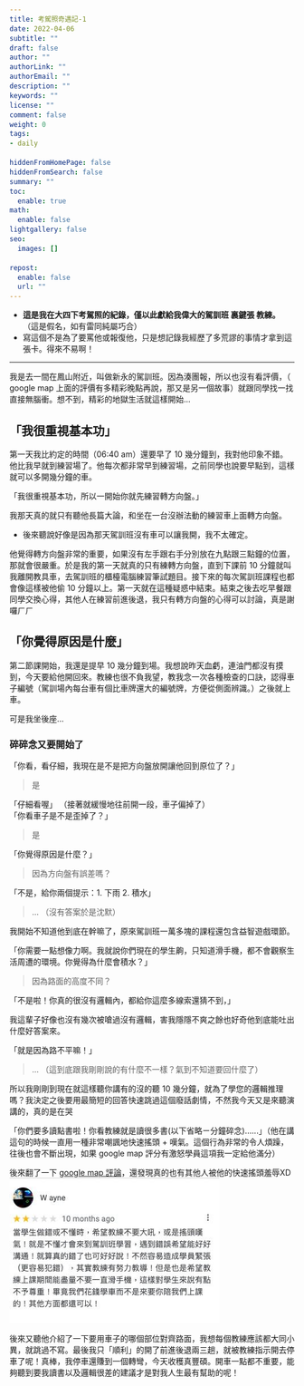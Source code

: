 ```yaml
---
title: 考駕照奇遇記-1
date: 2022-04-06
subtitle: ""
draft: false
author: ""
authorLink: ""
authorEmail: ""
description: ""
keywords: ""
license: ""
comment: false
weight: 0
tags:
- daily

hiddenFromHomePage: false
hiddenFromSearch: false
summary: ""
toc:
  enable: true
math:
  enable: false
lightgallery: false
seo:
  images: []

repost:
  enable: false
  url: ""
---
```


- __這是我在大四下考駕照的紀錄，僅以此獻給我偉大的駕訓班 裏鍵張 教練。__ （這是假名，如有雷同純屬巧合）
- 寫這個不是為了要罵他或報復他，只是想記錄我經歷了多荒謬的事情才拿到這張卡。得來不易啊！
---
我是去一間在鳳山附近，叫做新永的駕訓班。因為湊團報，所以也沒有看評價，（ google map 上面的評價有多精彩晚點再說，那又是另一個故事）就跟同學找一找直接無腦衝。想不到，精彩的地獄生活就這樣開始... 

## 「我很重視基本功」
第一天我比約定的時間（06:40 am）還要早了 10 幾分鐘到，我對他印象不錯。他比我早就到練習場了。他每次都非常早到練習場，之前同學也說要早點到，這樣就可以多開幾分鐘的車。  

「我很重視基本功，所以一開始你就先練習轉方向盤。」  

我那天真的就只有聽他長篇大論，和坐在一台沒辦法動的練習車上面轉方向盤。
- 後來聽說好像是因為那天駕訓班沒有車可以讓我開，我不太確定。  

他覺得轉方向盤非常的重要，如果沒有左手跟右手分別放在九點跟三點鐘的位置，那就會很嚴重。於是我的第一天就真的只有練轉方向盤，直到下課前 10 分鐘就叫我離開教具車，去駕訓班的櫃檯電腦練習筆試題目。接下來的每次駕訓班課程也都會像這樣被他偷 10 分鐘以上。第一天就在這種疑惑中結束。結束之後去吃早餐跟同學交換心得，其他人在練習前進後退，我只有轉方向盤的心得可以討論，真是謝囉ㄏㄏ

## 「你覺得原因是什麼」
第二節課開始，我還是提早 10 幾分鐘到場。我想說昨天血虧，連油門都沒有摸到，今天要給他開回來。教練也很不負我望，教我念一次各種檢查的口訣，認得車子編號（駕訓場內每台車有個比車牌還大的編號牌，方便從側面辨識。）之後就上車。  
  
可是我坐後座...

### 碎碎念又要開始了
「你看，看仔細，我現在是不是把方向盤放開讓他回到原位了？」
> 是  

「仔細看喔」 （接著就緩慢地往前開一段，車子偏掉了）  
「你看車子是不是歪掉了？」
> 是  

「你覺得原因是什麼？」
> 因為方向盤有誤差嗎？  

「不是，給你兩個提示：1. 下雨 2. 積水」
> ...  （沒有答案於是沈默）

我開始不知道他到底在幹嘛了，原來駕訓班一萬多塊的課程還包含益智遊戲環節。

「你需要一點想像力啊。我就說你們現在的學生齁，只知道滑手機，都不會觀察生活周遭的環境。你覺得為什麼會積水？」  
> 因為路面的高度不同？  

「不是啦！你真的很沒有邏輯內，都給你這麼多線索還猜不到，」

我這輩子好像也沒有幾次被嗆過沒有邏輯，害我隱隱不爽之餘也好奇他到底能吐出什麼好答案來。  

「就是因為路不平嘛！」  

> ... （這到底跟我剛剛說的有什麼不一樣？氣到不知道要回什麼了）

所以我剛剛到現在就這樣聽你講有的沒的聽 10 幾分鐘，就為了學您的邏輯推理嗎？我決定之後要用最簡短的回答快速跳過這個廢話劇情，不然我今天又是來聽演講的，真的是在哭  

「你們要多讀點書啦！你看教練就是讀很多書(以下省略ㄧ分鐘碎念)......」（他在講這句的時候一直用一種非常嘲諷地快速搖頭 + 嘆氣。這個行為非常的令人煩躁，往後也會不斷出現，如果 google map 評分有激怒學員這項我一定給他滿分）  

後來翻了一下 [google map 評論](https://goo.gl/maps/PhQ3v81NeEqU2qQE8)，還發現真的也有其他人被他的快速搖頭羞辱XD  
![](1.jpg)

後來又聽他介紹了一下要用車子的哪個部位對齊路面，我想每個教練應該都大同小異，就跳過不寫。最後我只「順利」的開了前進後退兩三趟，就被教練指示開去停車了呢！真棒，我停車還賺到一個轉彎，今天收穫真豐碩。開車一點都不重要，能夠聽到要我讀書以及邏輯很差的建議才是對我人生最有幫助的呢！
